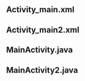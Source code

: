 Activity_main.xml
------------------

Activity_main2.xml
------------------

MainActivity.java
------------------

MainActivity2.java
------------------
